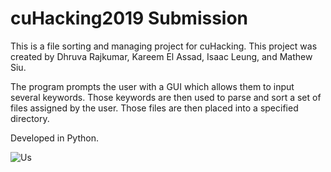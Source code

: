 # cuHacking2019 Submission

This is a file sorting and managing project for cuHacking.
This project was created by Dhruva Rajkumar, Kareem El Assad, Isaac Leung, and Mathew Siu.


The program prompts the user with a GUI which allows them to input several keywords. 
Those keywords are then used to parse and sort a set of files assigned by the user.
Those files are then placed into a specified directory. 

Developed in Python.

![Us](https://github.com/dhruva-r/cuHacking2019/blob/master/919660.jpg)
